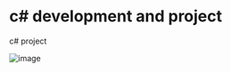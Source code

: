 # c# development and project 
c# project

![image](https://github.com/user-attachments/assets/be095413-5ad1-4341-b254-b8cd07c30a9f)
